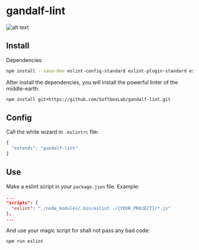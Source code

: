 # gandalf-lint
![alt text](https://img00.deviantart.net/51e6/i/2004/144/1/b/you_shall_not_pass.jpg)

## Install
Dependencies:
```bash
npm install --save-dev eslint-config-standard eslint-plugin-standard eslint-plugin-promise eslint-plugin-import eslint-plugin-node
```

After install the dependencies, you will install the powerful linter of the middle-earth:
```bash
npm install git+https://github.com/SoftboxLab/gandalf-lint.git
```

## Config
Call the white wizard in `.eslintrc` file:
```javascript
{
  "extends": "gandalf-lint"
}
```

## Use
Make a eslint script in your `package.json` file. Example:
```json
...
"scripts": {
  "eslint": "./node_modules/.bin/eslint ./{YOUR_PROJECT}/*.js"
},
...
```

And use your magic script for shall not pass any bad code:
```bash
npm run eslint
```
